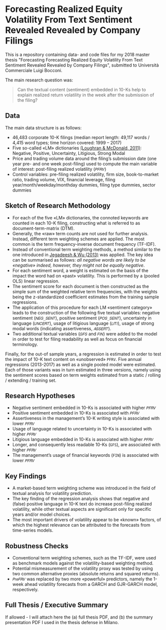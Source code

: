 # Forecasting  Realized Equity Volatility From Text Sentiment Revealed Revealed by Company Filings

This is a repository containing data- and code files for my 2018 master thesis "Forecasting Forecasting Realized Equity Volatility From Text Sentiment Revealed Revealed by Company Filings", submitted to Università Commerciale Luigi Bocconi. 

The main research question was:

> Can the textual content (sentiment) embedded in 10-Ks help to explain realized return volatility in the week after the submission of the filing?


## Data

The main data structure is as follows:

* 46,483 corporate 10-K filings (median report length: 49,117 words / 4,415 word types; time horizon covered: 1999 – 2017)
* Five so-called «LM» dictionaries [(Loughran & McDonald, 2011)](https://papers.ssrn.com/sol3/papers.cfm?abstract_id=1331573): Negative, Positive, Uncertainty, Litigious, Strong Modal 
* Price and trading volume data around the filing’s submission date (one year pre- and one week post-filing) used to compute the main variable of interest: post-filing realized volatility (`𝑃𝐹𝑅𝑉`)
* Control variables: pre-filing realized volatility, firm size, book-to-market ratio, trading volume, VIX, financial leverage, filing year/month/weekday/monthday dummies, filing type dummies, sector dummies


## Sketch of Research Methodology

* For each of the five «LM» dictionaries, the connoted keywords are counted in each 10-K filing, constructing what is referred to as document-term-matrix (DTM).
* Generally, the «raw» term counts are not used for further analysis. Instead, different term weighting schemes are applied. The most common is the term frequency-inverse document frequency (TF-IDF). 
* Instead of conventional term weighting methods, a method similar to the one introduced in [Jegadeesh & Wu (2013)](https://papers.ssrn.com/sol3/papers.cfm?abstract_id=1787273) was applied. The key idea can be summarised as follows: *all negative words are likely to be «negative» indeed, however, they might not be equally negative*.
* For each sentiment word, a weight is estimated on the basis of the impact the word had on «past» volatility. This is performed by a (pooled OLS) linear regression.
* The sentiment score for each document is then constructed as the simple sum of the weighted relative term frequencies, with the weights being the z-standardized coefficient estimates from the training sample regressions. 
* The application of this procedure for each LM «sentiment category» leads to the construction of the following five textual variables: negative sentiment (`𝑁𝐸𝐺_𝑆𝐸𝑁𝑇`), positive sentiment (`𝑃𝑂𝑆_𝑆𝐸𝑁𝑇`), uncertainty in language (`𝑈𝑁𝐶𝐸𝑅𝑇`), usage of litigious language (`𝐿𝐼𝑇𝐼`), usage of strong modal words (indicating assertiveness, `𝐴𝑆𝑆𝐸𝑅𝑇`).
* Two additional textual variables (`𝐺𝐹𝑆` and `𝐹𝐼𝑁`) were added to the model in order to test for filing readability as well as focus on financial terminology.

Finally, for the out-of sample years, a regression is estimated in order to test the impact of 10-K text content on «unobserved» `PFRV`. Five annual regressions (2013-2017) as well as a single pooled model were estimated. Each of those variants was in turn estimated in three versions, namely using the sentiment scores based on term weights estimated from a static / rolling / extending / training set.


## Research Hypotheses

* Negative sentiment embedded in 10-Ks is associated with higher `𝑃𝐹𝑅𝑉`
* Positive sentiment embedded in 10-Ks is associated with `𝑃𝐹𝑅𝑉`
* Assertiveness in the management’s 10-K writing style is associated with lower `𝑃𝐹𝑅𝑉`
* Usage of language related to uncertainty in 10-Ks is associated with higher `𝑃𝐹𝑅𝑉`
* Litigious language embedded in 10-Ks is associated with higher `𝑃𝐹𝑅𝑉`
* Longer, and consequently less readable 10-Ks (`GFS`), are associated with higher `𝑃𝐹𝑅𝑉`
* The management’s usage of financial keywords (`FIN`) is associated with lower `𝑃𝐹𝑅𝑉`


## Key Findings

* A market-based term weighting scheme was introduced in the field of textual analysis for volatility prediction.
* The key finding of the regression analysis shows that negative and (false) positive language in 10-K text do increase post-filing realized volatility, while other textual aspects are significant only for specific years and/or model choices.
* The most important drivers of volatility appear to be «known» factors, of which the highest relevance can be attributed to the forecasts from time-series models.


## Robustness Checks

* Conventional term weighting schemes, such as the TF-IDF, were used as benchmark models against the volatility-based weighting method.
* Potential mismeasurement of the volatility proxy was tested by using two common alternative proxies (absolute returns and squared returns).
* `𝑃𝑟𝑒𝐹𝑅𝑉` was replaced by two more «powerful» predictors, namely the 1-week ahead volatility forecasts from a GARCH and GJR-GARCH model, respectively. 


## Full Thesis / Executive Summary

If allowed - I will attach here the (a) full thesis PDF, and (b) the summary presentation PDF I used in the thesis defense in Milano. 

